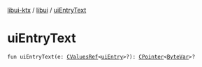 [libui-ktx](../index.md) / [libui](index.md) / [uiEntryText](./ui-entry-text.md)

# uiEntryText

`fun uiEntryText(e: `[`CValuesRef`](../kotlinx.cinterop/-c-values-ref/index.md)`<`[`uiEntry`](ui-entry.md)`>?): `[`CPointer`](../kotlinx.cinterop/-c-pointer/index.md)`<`[`ByteVar`](../kotlinx.cinterop/-byte-var.md)`>?`